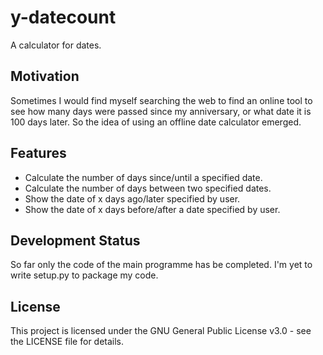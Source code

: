 # y-datecount
A calculator for dates.

## Motivation
Sometimes I would find myself searching the web to find an online tool to see how many days were passed since my anniversary, or what date it is 100 days later.
So the idea of using an offline date calculator emerged.

## Features
* Calculate the number of days since/until a specified date.
* Calculate the number of days between two specified dates.
* Show the date of x days ago/later specified by user.
* Show the date of x days before/after a date specified by user.

## Development Status
So far only the code of the main programme has be completed. I'm yet to write setup.py to package my code.

## License
This project is licensed under the GNU General Public License v3.0 - see the LICENSE file for details.
